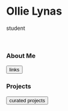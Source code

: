
# Ollie Lynas
student

<br>

### About Me
<button id = "md_files/about me/links.md" class="link" onclick = "load_md(this.id);">links</button>

### Projects
<button id = "md_files/portfolio/index.md" class="link" onclick = "load_md(this.id);">curated projects</button>

